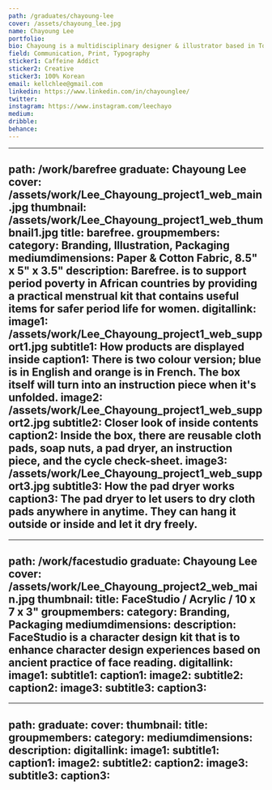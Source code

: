 ```yaml
---
path: /graduates/chayoung-lee
cover: /assets/chayoung_lee.jpg
name: Chayoung Lee
portfolio: 
bio: Chayoung is a multidisciplinary designer & illustrator based in Toronto. She is focused on bringing brands to life in print & package and loves telling stories through minimalistic design and immersive interactive experiences. 
field: Communication, Print, Typography
sticker1: Caffeine Addict
sticker2: Creative
sticker3: 100% Korean
email: kellchlee@gmail.com
linkedin: https://www.linkedin.com/in/chayounglee/
twitter: 
instagram: https://www.instagram.com/leechayo
medium: 
dribble: 
behance: 
---
```


---
path: /work/barefree
graduate: Chayoung Lee
cover: /assets/work/Lee_Chayoung_project1_web_main.jpg
thumbnail: /assets/work/Lee_Chayoung_project1_web_thumbnail1.jpg
title: barefree. 
groupmembers: 
category: Branding, Illustration, Packaging
mediumdimensions: Paper & Cotton Fabric, 8.5" x 5" x 3.5"
description: Barefree. is to support period poverty in African countries by providing a practical menstrual kit that contains useful items for safer period life for women.
digitallink: 
image1: /assets/work/Lee_Chayoung_project1_web_support1.jpg
subtitle1: How products are displayed inside
caption1: There is two colour version; blue is in English and orange is in French. The box itself will turn into an instruction piece when it's unfolded. 
image2: /assets/work/Lee_Chayoung_project1_web_support2.jpg
subtitle2: Closer look of inside contents
caption2: Inside the box, there are reusable cloth pads, soap nuts, a pad dryer, an instruction piece, and the cycle check-sheet. 
image3: /assets/work/Lee_Chayoung_project1_web_support3.jpg
subtitle3: How the pad dryer works
caption3: The pad dryer to let users to dry cloth pads anywhere in anytime. They can hang it outside or inside and let it dry freely. 
---

---
path: /work/facestudio
graduate: Chayoung Lee
cover: /assets/work/Lee_Chayoung_project2_web_main.jpg
thumbnail:
title: FaceStudio / Acrylic / 10 x 7 x 3"
groupmembers: 
category: Branding, Packaging
mediumdimensions: 
description: FaceStudio is a character design kit that is to enhance character design experiences based on ancient practice of face reading. 
digitallink: 
image1:
subtitle1: 
caption1: 
image2:
subtitle2: 
caption2: 
image3:
subtitle3: 
caption3: 
---

---
path:
graduate: 
cover:
thumbnail:
title: 
groupmembers: 
category: 
mediumdimensions: 
description: 
digitallink: 
image1:
subtitle1: 
caption1: 
image2:
subtitle2: 
caption2: 
image3:
subtitle3: 
caption3: 
---
